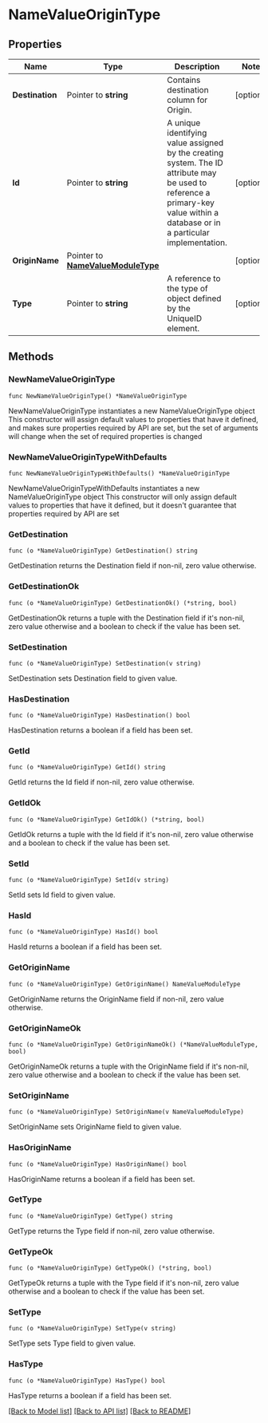 # NameValueOriginType

## Properties

Name | Type | Description | Notes
------------ | ------------- | ------------- | -------------
**Destination** | Pointer to **string** | Contains destination column for Origin. | [optional] 
**Id** | Pointer to **string** | A unique identifying value assigned by the creating system. The ID attribute may be used to reference a primary-key value within a database or in a particular implementation. | [optional] 
**OriginName** | Pointer to [**NameValueModuleType**](NameValueModuleType.md) |  | [optional] 
**Type** | Pointer to **string** | A reference to the type of object defined by the UniqueID element. | [optional] 

## Methods

### NewNameValueOriginType

`func NewNameValueOriginType() *NameValueOriginType`

NewNameValueOriginType instantiates a new NameValueOriginType object
This constructor will assign default values to properties that have it defined,
and makes sure properties required by API are set, but the set of arguments
will change when the set of required properties is changed

### NewNameValueOriginTypeWithDefaults

`func NewNameValueOriginTypeWithDefaults() *NameValueOriginType`

NewNameValueOriginTypeWithDefaults instantiates a new NameValueOriginType object
This constructor will only assign default values to properties that have it defined,
but it doesn't guarantee that properties required by API are set

### GetDestination

`func (o *NameValueOriginType) GetDestination() string`

GetDestination returns the Destination field if non-nil, zero value otherwise.

### GetDestinationOk

`func (o *NameValueOriginType) GetDestinationOk() (*string, bool)`

GetDestinationOk returns a tuple with the Destination field if it's non-nil, zero value otherwise
and a boolean to check if the value has been set.

### SetDestination

`func (o *NameValueOriginType) SetDestination(v string)`

SetDestination sets Destination field to given value.

### HasDestination

`func (o *NameValueOriginType) HasDestination() bool`

HasDestination returns a boolean if a field has been set.

### GetId

`func (o *NameValueOriginType) GetId() string`

GetId returns the Id field if non-nil, zero value otherwise.

### GetIdOk

`func (o *NameValueOriginType) GetIdOk() (*string, bool)`

GetIdOk returns a tuple with the Id field if it's non-nil, zero value otherwise
and a boolean to check if the value has been set.

### SetId

`func (o *NameValueOriginType) SetId(v string)`

SetId sets Id field to given value.

### HasId

`func (o *NameValueOriginType) HasId() bool`

HasId returns a boolean if a field has been set.

### GetOriginName

`func (o *NameValueOriginType) GetOriginName() NameValueModuleType`

GetOriginName returns the OriginName field if non-nil, zero value otherwise.

### GetOriginNameOk

`func (o *NameValueOriginType) GetOriginNameOk() (*NameValueModuleType, bool)`

GetOriginNameOk returns a tuple with the OriginName field if it's non-nil, zero value otherwise
and a boolean to check if the value has been set.

### SetOriginName

`func (o *NameValueOriginType) SetOriginName(v NameValueModuleType)`

SetOriginName sets OriginName field to given value.

### HasOriginName

`func (o *NameValueOriginType) HasOriginName() bool`

HasOriginName returns a boolean if a field has been set.

### GetType

`func (o *NameValueOriginType) GetType() string`

GetType returns the Type field if non-nil, zero value otherwise.

### GetTypeOk

`func (o *NameValueOriginType) GetTypeOk() (*string, bool)`

GetTypeOk returns a tuple with the Type field if it's non-nil, zero value otherwise
and a boolean to check if the value has been set.

### SetType

`func (o *NameValueOriginType) SetType(v string)`

SetType sets Type field to given value.

### HasType

`func (o *NameValueOriginType) HasType() bool`

HasType returns a boolean if a field has been set.


[[Back to Model list]](../README.md#documentation-for-models) [[Back to API list]](../README.md#documentation-for-api-endpoints) [[Back to README]](../README.md)


